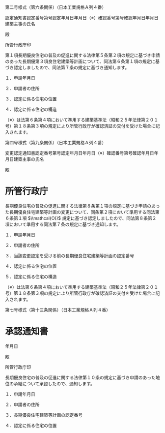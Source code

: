 第二号様式（第六条関係）（日本工業規格Ａ列４番）

認定通知書認定番号第号認定年月日年月日（※）確認番号第号確認年月日年月日建築主事の氏名

殿

所管行政庁印

第１項長期優良住宅の普及の促進に関する法律第５条第２項の規定に基づき申請のあった長期優第３項良住宅建築等計画について、同法第６条第１項の規定に基づき認定しましたので、同法第７条の規定に基づき通知します。

１．申請年月日

２．申請者の住所

３．認定に係る住宅の位置

４．認定に係る住宅の構造

（※）は法第６条第４項において準用する建築基準法（昭和２５年法律第２０１号）第１８条第３項の規定により所管行政庁が確認済証の交付を受けた場合に記入されます。

第四号様式（第九条関係）（日本工業規格Ａ列４番）

変更認定通知書認定番号第号認定年月日年月日（※）確認番号第号確認年月日年月日建築主事の氏名

殿

# 所管行政庁

長期優良住宅の普及の促進に関する法律第８条第１項の規定に基づき申請のあった長期優良住宅建築等計画の変更について、同条第２項において準用する同法第６条第１項 $\\mathcal{O})$ 規定に基づき認定しましたので、同法第８条第２項において準用する同法第７条の規定に基づき通知します。

１．申請年月日

２．申請者の住所

３．当該変更認定を受ける前の長期優良住宅建築等計画の認定番号

４．認定に係る住宅の位置

５．認定に係る住宅の構造

（※）は法第６条第４項において準用する建築基準法（昭和２５年法律第２０１号）第１８条第３項の規定により所管行政庁が確認済証の交付を受けた場合に記入されます。

第七号様式（第十三条関係）（日本工業規格Ａ列４番）

# 承認通知書

年月日

殿

所管行政庁印

長期優良住宅の普及の促進に関する法律第１０条の規定に基づき申請のあった地位の承継について承認したので、通知します。

１．申請年月日

２．申請者の住所

３．長期優良住宅建築等計画の認定番号

４．認定に係る住宅の位置